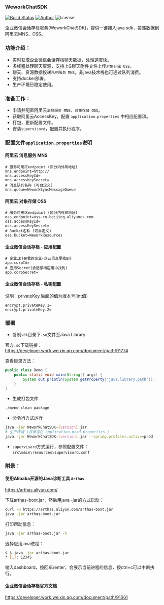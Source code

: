 ### WeworkChatSDK

[![Build Status](https://github.com/chinayin/WeworkChatSDK/workflows/JavaCI/badge.svg)](https://github.com/chinayin/WeworkChatSDK/actions)
[![Author](https://img.shields.io/badge/author-@chinayin-blue.svg)](https://github.com/chinayin)
![license](https://img.shields.io/github/license/chinayin/WeworkChatSDK.svg)

企业微信会话存档服务(WeworkChatSDK)，提供一键接入java sdk，投递数据到阿里云MNS、OSS。

### 功能介绍：

- 实时获取企业微信会话存档聊天数据，处理速度快。
- 多线程处理聊天资源，支持上G聊天附件文件上传`对象存储 OSS`。
- 聊天、资源数据投递`队列服务 MNS`，非java技术栈也可通过队列消费。
- 支持docker部署。
- 生产环境已稳定使用。

### 准备工作：

- 申请并配置阿里云`消息服务 MNS`、`对象存储 OSS`。
- 获取阿里云AccessKey，配置 `application.properties` 中相应配置项。
- 打包，更新配置文件。
- 安装`supervisord`，配置并执行程序。


### 配置文件`application.properties`说明

#### 阿里云 消息服务 MNS
```properties
# 服务可用区endpoint (区分内外网地址)
mns.endpoint=http://
mns.accessKeyId=
mns.accessKeySecret=
# 消息队列名称 (可自定义)
mns.queue=WeworkSyncMessageQueue
```

#### 阿里云 对象存储 OSS
```properties
# 服务可用区endpoint (区分内外网地址)
oss.endpoint=oss-cn-beijing.aliyuncs.com
oss.accessKeyId=
oss.accessKeySecret=
# Bucket名称 (可自定义)
oss.bucket=WeworkResources
```

#### 企业微信会话存档 - 应用配置
```properties
# 企业ID(在我的企业-企业信息里找到)
app.corpId=
# 应用Secret(会话存档应用中找到)
app.corpSecret=
```

#### 企业微信会话存档 - 私钥配置
说明：privateKey.后面的值为版本号(int值)
```properties
encrypt.privateKey.1=
encrypt.privateKey.2=
```

### 部署

- 复制`sdk`目录下`.so`文件至Java Library

官方`.so`下载链接：https://developer.work.weixin.qq.com/document/path/91774

查看目录方法：
```java
public class Demo {
    public static void main(String[] args) {
        System.out.println(System.getProperty("java.library.path"));
    }
}
```

- 生成打包文件
```bash
./mvnw clean package
```

- 命令行方式运行
```bash
java -jar WeworkChatSDK-[version].jar
# 生产环境 (目录存在 application-prod.properties )
java -jar WeworkChatSDK-[version].jar --spring.profiles.active=prod
```

- `supervisord`方式运行，参照配置文件： `src\main\resources\supervisord.conf`


### 附录：

#### 使用Alibaba开源的Java诊断工具 `Arthas`

https://arthas.aliyun.com/

下载arthas-boot.jar，然后用java -jar的方式启动：
```bash
curl -O https://arthas.aliyun.com/arthas-boot.jar
java -jar arthas-boot.jar
```

打印帮助信息：
```bash
java -jar arthas-boot.jar -h
```

选择应用java进程：
```bash
$ $ java -jar arthas-boot.jar
* [1]: 12345
```

输入dashboard，按回车/enter，会展示当前进程的信息，按ctrl+c可以中断执行。

#### 企业微信会话存档官方文档

https://developer.work.weixin.qq.com/document/path/91361

